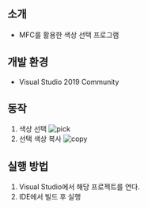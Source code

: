 소개
---
- MFC를 활용한 색상 선택 프로그램

개발 환경
---
- Visual Studio 2019 Community

동작
---
1. 색상 선택
   ![pick](https://user-images.githubusercontent.com/26927792/105212594-065bd800-5b91-11eb-8b52-e76000ca43d7.gif)
2. 선택 색상 복사
   ![copy](https://user-images.githubusercontent.com/26927792/105212650-1673b780-5b91-11eb-9df7-d5cbef259404.gif)


실행 방법
---
1. Visual Studio에서 해당 프로젝트를 연다.
2. IDE에서 빌드 후 실행


